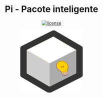 <h1 align="center">Pi - Pacote inteligente</h1>


<p align="center"> 
<a href="https://github.com/emmilinux/pi/blob/master/LICENSE"><img src="https://img.shields.io/github/license/mashape/apistatus.svg" alt="license"/></a></p>

<p align="center">
 <img src="https://raw.githubusercontent.com/emmilinux/pi/master/pilogogit.png" alt="PI logo"/>
</p>
